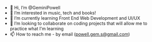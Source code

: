 - 👋 Hi, I’m @GeminiPowell
- 👀 I’m interested in music, tech and books!
- 🌱 I’m currently learning Front End Web Development and UI/UX
- 💞️ I’m looking to collaborate on coding projects that will allow me to practice what I'm learning
- 📫 How to reach me - by email (powell.gem.s@gmail.com)

<!---
GeminiPowell/GeminiPowell is a ✨ special ✨ repository because its `README.md` (this file) appears on your GitHub profile.
You can click the Preview link to take a look at your changes.
--->
